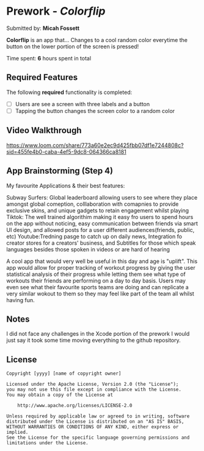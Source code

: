 # Prework - *Colorflip*

Submitted by: **Micah Fossett**

**Colorflip** is an app that... Changes to a cool random color everytime the button on the lower portion of the screen is pressed!

Time spent: **6** hours spent in total

## Required Features

The following **required** functionality is completed:

- [ ] Users are see a screen with three labels and a button
- [ ] Tapping the button changes the screen color to a random color
 
## Video Walkthrough

https://www.loom.com/share/773a60e2ec9d425fbb07df1e7244808c?sid=455fe4b0-caba-4ef5-9dc8-064366ca8181


## App Brainstorming (Step 4)
My favourite Applications & their best features:

Subway Surfers: Global leaderboard allowing users to see where they place amongst global comeption, colllaboration with comapnies to provide exclusive skins, and unique gadgets to retain engagement whilst playing
Tiktok: The well trained algorithim making it easy fro users to spend hours on the app without noticing, easy communication between friends via smart UI design, and allowed posts for a user different audiences(friends, public, etc)
Youtube:Tredning pasge to catch up on daily news, Integration fo creator stores for a creators' business, and Subtitles for those which speak languages besides those spoken in videos or are hard of hearing 

A cool app that would very well be useful in this day and age is "uplift". This app would allow for proper tracking of workout progress by giving the user statistical analysis of their progress while letting them see what type of workouts their friends are performing on a day to day basis. Users may even see what their favourite sports teams are doing and can replicate a very similar wokout to them so they may feel like part of the team all whilst having fun. 

## Notes

I did not face any challenges in the Xcode portion of the prework I would just say it took some time moving everything to the github repository.

## License

    Copyright [yyyy] [name of copyright owner]

    Licensed under the Apache License, Version 2.0 (the "License");
    you may not use this file except in compliance with the License.
    You may obtain a copy of the License at

        http://www.apache.org/licenses/LICENSE-2.0

    Unless required by applicable law or agreed to in writing, software
    distributed under the License is distributed on an "AS IS" BASIS,
    WITHOUT WARRANTIES OR CONDITIONS OF ANY KIND, either express or implied.
    See the License for the specific language governing permissions and
    limitations under the License.
